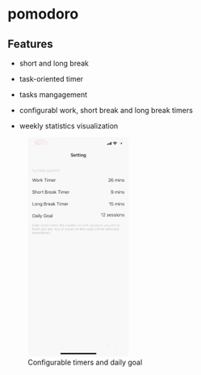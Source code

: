 # pomodoro
## Features
  * short and long break

  * task-oriented timer

  * tasks mangagement

  * configurabl work, short break and long break timers

  * weekly statistics visualization


<figure>
 <img src=demo/settings_demo.gif alt="configurable" width="200">
 <figcaption>Configurable timers and daily goal</figcaption>
 </figure>

